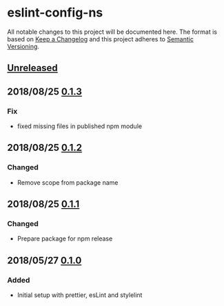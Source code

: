# eslint-config-ns

All notable changes to this project will be documented here. The format is based
on [Keep a Changelog](http://keepachangelog.com/en/1.0.0/) and this project
adheres to [Semantic Versioning](http://semver.org/spec/v2.0.0.html).

## [Unreleased][1]

## 2018/08/25 [0.1.3][5]

### Fix

- fixed missing files in published npm module

## 2018/08/25 [0.1.2][4]

### Changed

- Remove scope from package name

## 2018/08/25 [0.1.1][3]

### Changed

- Prepare package for npm release

## 2018/05/27 [0.1.0][2]

### Added

- Initial setup with prettier, esLint and stylelint

[1]: https://github.com/natterstefan/eslint-config-ns/compare/v0.1.0...HEAD
[2]: https://github.com/natterstefan/eslint-config-ns/releases/tag/v0.1.0
[3]: https://github.com/natterstefan/eslint-config-ns/releases/tag/v0.1.1
[4]: https://github.com/natterstefan/eslint-config-ns/releases/tag/v0.1.2
[5]: https://github.com/natterstefan/eslint-config-ns/releases/tag/v0.1.3
